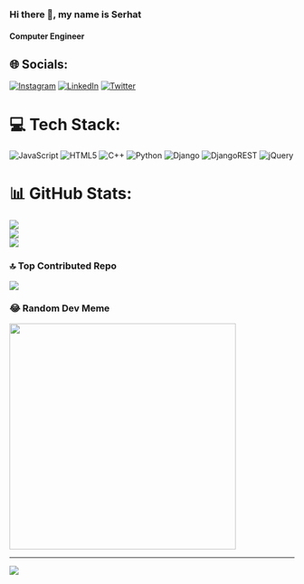 ### Hi there 👋, my name is Serhat
#### Computer Engineer

## 🌐 Socials:
[![Instagram](https://img.shields.io/badge/Instagram-%23E4405F.svg?logo=Instagram&logoColor=white)](https://instagram.com/serhatblb) [![LinkedIn](https://img.shields.io/badge/LinkedIn-%230077B5.svg?logo=linkedin&logoColor=white)](https://linkedin.com/in/serhatbulbul) [![Twitter](https://img.shields.io/badge/Twitter-%231DA1F2.svg?logo=Twitter&logoColor=white)](https://twitter.com/serhatblb) 

# 💻 Tech Stack:
![JavaScript](https://img.shields.io/badge/javascript-%23323330.svg?style=for-the-badge&logo=javascript&logoColor=%23F7DF1E) ![HTML5](https://img.shields.io/badge/html5-%23E34F26.svg?style=for-the-badge&logo=html5&logoColor=white) ![C++](https://img.shields.io/badge/c++-%2300599C.svg?style=for-the-badge&logo=c%2B%2B&logoColor=white) ![Python](https://img.shields.io/badge/python-3670A0?style=for-the-badge&logo=python&logoColor=ffdd54) ![Django](https://img.shields.io/badge/django-%23092E20.svg?style=for-the-badge&logo=django&logoColor=white) ![DjangoREST](https://img.shields.io/badge/DJANGO-REST-ff1709?style=for-the-badge&logo=django&logoColor=white&color=ff1709&labelColor=gray) ![jQuery](https://img.shields.io/badge/jquery-%230769AD.svg?style=for-the-badge&logo=jquery&logoColor=white)
# 📊 GitHub Stats:
![](https://github-readme-stats.vercel.app/api?username=serhatblb&theme=prussian&hide_border=false&include_all_commits=true&count_private=true)<br/>
![](https://github-readme-streak-stats.herokuapp.com/?user=serhatblb&theme=prussian&hide_border=false)<br/>
![](https://github-readme-stats.vercel.app/api/top-langs/?username=serhatblb&theme=prussian&hide_border=false&include_all_commits=true&count_private=true&layout=compact)

### 🔝 Top Contributed Repo
![](https://github-contributor-stats.vercel.app/api?username=serhatblb&limit=5&theme=onedark&combine_all_yearly_contributions=true)

### 😂 Random Dev Meme
<img src='https://randommeme-five.vercel.app/' style="height: 400px;"/>

---
[![](https://visitcount.itsvg.in/api?id=serhatblb&icon=2&color=6)](https://visitcount.itsvg.in)

<!-- Proudly created with GPRM ( https://gprm.itsvg.in ) -->
